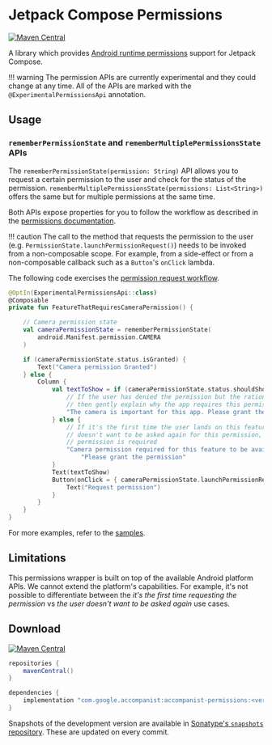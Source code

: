 # Jetpack Compose Permissions

[![Maven Central](https://img.shields.io/maven-central/v/com.google.accompanist/accompanist-permissions)](https://search.maven.org/search?q=g:com.google.accompanist)

A library which provides [Android runtime permissions](https://developer.android.com/guide/topics/permissions/overview) support for Jetpack Compose.

!!! warning
    The permission APIs are currently experimental and they could change at any time.
    All of the APIs are marked with the `@ExperimentalPermissionsApi` annotation.

## Usage

### `rememberPermissionState` and `rememberMultiplePermissionsState` APIs

The `rememberPermissionState(permission: String)` API allows you to request a certain permission
to the user and check for the status of the permission.
`rememberMultiplePermissionsState(permissions: List<String>)` offers the same but for multiple
permissions at the same time.

Both APIs expose properties for you to follow the workflow as described in the
[permissions documentation](https://developer.android.com/training/permissions/requesting#workflow_for_requesting_permissions).

!!! caution
    The call to the method that requests the permission to the user (e.g. `PermissionState.launchPermissionRequest()`)
    needs to be invoked from a non-composable scope. For example, from a side-effect or from a
    non-composable callback such as a `Button`'s `onClick` lambda.

The following code exercises the [permission request workflow](https://developer.android.com/training/permissions/requesting#workflow_for_requesting_permissions).

```kotlin
@OptIn(ExperimentalPermissionsApi::class)
@Composable
private fun FeatureThatRequiresCameraPermission() {

    // Camera permission state
    val cameraPermissionState = rememberPermissionState(
        android.Manifest.permission.CAMERA
    )

    if (cameraPermissionState.status.isGranted) {
        Text("Camera permission Granted")
    } else {
        Column {
            val textToShow = if (cameraPermissionState.status.shouldShowRationale) {
                // If the user has denied the permission but the rationale can be shown,
                // then gently explain why the app requires this permission
                "The camera is important for this app. Please grant the permission."
            } else {
                // If it's the first time the user lands on this feature, or the user
                // doesn't want to be asked again for this permission, explain that the
                // permission is required
                "Camera permission required for this feature to be available. " +
                    "Please grant the permission"
            }
            Text(textToShow)
            Button(onClick = { cameraPermissionState.launchPermissionRequest() }) {
                Text("Request permission")
            }
        }
    }
}
```

For more examples, refer to the [samples](https://github.com/google/accompanist/tree/main/sample/src/main/java/com/google/accompanist/sample/permissions).

## Limitations

This permissions wrapper is built on top of the available Android platform APIs. We cannot extend
the platform's capabilities. For example, it's not possible to differentiate between the
_it's the first time requesting the permission_ vs _the user doesn't want to be asked again_
use cases.

## Download

[![Maven Central](https://img.shields.io/maven-central/v/com.google.accompanist/accompanist-permissions)](https://search.maven.org/search?q=g:com.google.accompanist)

```groovy
repositories {
    mavenCentral()
}

dependencies {
    implementation "com.google.accompanist:accompanist-permissions:<version>"
}
```

Snapshots of the development version are available in [Sonatype's `snapshots` repository][snap]. These are updated on every commit.

[compose]: https://developer.android.com/jetpack/compose
[snap]: https://oss.sonatype.org/content/repositories/snapshots/com/google/accompanist/accompanist-permissions/
